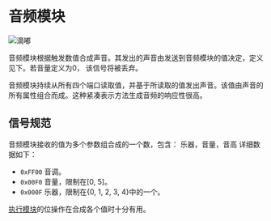 # 音频模块
![滴嘟](item:tis3d:audio_module)

音频模块根据触发数值合成声音。其发出的声音由发送到音频模块的值决定，定义见下。若音量定义为0， 该信号将被丢弃。

音频模块持续从所有四个端口读取值，并基于所读取的值发出声音。该值由声音的所有属性组合而成。这种紧凑表示方法生成音频的响应性很高。

## 信号规范
音频模块接收的值为多个参数组合成的一个数，包含：
乐器，音量，音高
详细数据如下：
- `0xFF00` 音调。
- `0x00F0` 音量，限制在[0, 5]。
- `0x000F` 乐器，限制在{0, 1, 2, 3, 4}中的一个。

[执行模块](execution_module.md)的位操作在合成各个值时十分有用。
